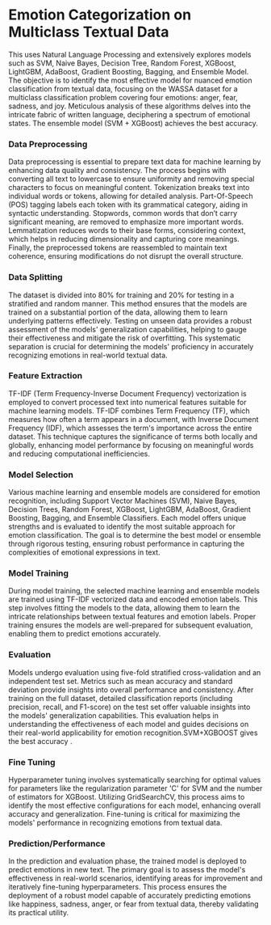 # Emotion Categorization on Multiclass Textual Data
 This  uses Natural Language Processing and extensively explores models such as SVM, Naive Bayes, Decision Tree, Random Forest, XGBoost, LightGBM, AdaBoost, Gradient Boosting, Bagging, and Ensemble Model. The objective is to identify the most effective model for nuanced emotion classification from textual data, focusing on the WASSA dataset for a multiclass classification problem covering four emotions: anger, fear, sadness, and joy. Meticulous analysis of these algorithms delves into the intricate fabric of written language, deciphering a spectrum of emotional states. The ensemble model (SVM + XGBoost) achieves  the best  accuracy.


### Data Preprocessing

Data preprocessing is essential to prepare text data for machine learning by enhancing data quality and consistency. The process begins with converting all text to lowercase to ensure uniformity and removing special characters to focus on meaningful content. Tokenization breaks text into individual words or tokens, allowing for detailed analysis. Part-Of-Speech (POS) tagging labels each token with its grammatical category, aiding in syntactic understanding. Stopwords, common words that don’t carry significant meaning, are removed to emphasize more important words. Lemmatization reduces words to their base forms, considering context, which helps in reducing dimensionality and capturing core meanings. Finally, the preprocessed tokens are reassembled to maintain text coherence, ensuring modifications do not disrupt the overall structure.

### Data Splitting

The dataset is divided into 80% for training and 20% for testing in a stratified and random manner. This method ensures that the models are trained on a substantial portion of the data, allowing them to learn underlying patterns effectively. Testing on unseen data provides a robust assessment of the models' generalization capabilities, helping to gauge their effectiveness and mitigate the risk of overfitting. This systematic separation is crucial for determining the models' proficiency in accurately recognizing emotions in real-world textual data.

### Feature Extraction

TF-IDF (Term Frequency-Inverse Document Frequency) vectorization is employed to convert processed text into numerical features suitable for machine learning models. TF-IDF combines Term Frequency (TF), which measures how often a term appears in a document, with Inverse Document Frequency (IDF), which assesses the term's importance across the entire dataset. This technique captures the significance of terms both locally and globally, enhancing model performance by focusing on meaningful words and reducing computational inefficiencies.

### Model Selection

Various machine learning and ensemble models are considered for emotion recognition, including Support Vector Machines (SVM), Naive Bayes, Decision Trees, Random Forest, XGBoost, LightGBM, AdaBoost, Gradient Boosting, Bagging, and Ensemble Classifiers. Each model offers unique strengths and is evaluated to identify the most suitable approach for emotion classification. The goal is to determine the best model or ensemble through rigorous testing, ensuring robust performance in capturing the complexities of emotional expressions in text.

### Model Training

During model training, the selected machine learning and ensemble models are trained using TF-IDF vectorized data and encoded emotion labels. This step involves fitting the models to the data, allowing them to learn the intricate relationships between textual features and emotion labels. Proper training ensures the models are well-prepared for subsequent evaluation, enabling them to predict emotions accurately.

### Evaluation

Models undergo evaluation using five-fold stratified cross-validation and an independent test set. Metrics such as mean accuracy and standard deviation provide insights into overall performance and consistency. After training on the full dataset, detailed classification reports (including precision, recall, and F1-score) on the test set offer valuable insights into the models' generalization capabilities. This evaluation helps in understanding the effectiveness of each model and guides decisions on their real-world applicability for emotion recognition.SVM+XGBOOST gives the best accuracy .

### Fine Tuning

Hyperparameter tuning involves systematically searching for optimal values for parameters like the regularization parameter 'C' for SVM and the number of estimators for XGBoost. Utilizing GridSearchCV, this process aims to identify the most effective configurations for each model, enhancing overall accuracy and generalization. Fine-tuning is critical for maximizing the models' performance in recognizing emotions from textual data.

### Prediction/Performance

In the prediction and evaluation phase, the trained model is deployed to predict emotions in new text. The primary goal is to assess the model's effectiveness in real-world scenarios, identifying areas for improvement and iteratively fine-tuning hyperparameters. This process ensures the deployment of a robust model capable of accurately predicting emotions like happiness, sadness, anger, or fear from textual data, thereby validating its practical utility.
